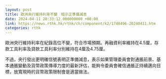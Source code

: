 ```yaml
---
layout: post
title: 歐洲央行維持利率不變　暗示正準備減息
date: 2024-04-11 20:33:12.000000000 +08:00
link: https://news.rthk.hk/rthk/ch/component/k2/1748496-20240411.htm
categories: rthk
---
```


歐洲央行維持利率在紀錄高位不變，符合市場預期。再融資利率維持在4.5厘，存款工具利率及貸款工具利率分別維持在4厘及4.75厘。

不過，央行發出更明確信號表明正準備減息，表示如果管理委員會對通脹前景、基本通脹變動及貨幣政策傳導力度的最新評估，能夠令委員會確信通脹正持續邁向目標，放寬現時的貨幣政策限制會是適當做法。
